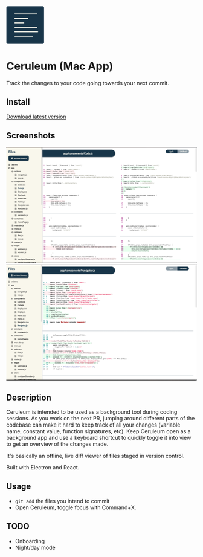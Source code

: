 <img src="/resources/icons/128x128.png" alt="Icon" style="width: 100px; margin: 0 auto; text-align: center;" />

Ceruleum (Mac App)
======

Track the changes to your code going towards your next commit.

Install
------
[Download latest version](https://github.com/alixander/Ceruleum/releases)

Screenshots
-----
![Screenshot 1](/resources/example1.png?raw=true)
![Screenshot 2](/resources/example2.png?raw=true)

Description
------
Ceruleum is intended to be used as a background tool during coding sessions.
As you work on the next PR, jumping around different parts of the codebase can make it hard
to keep track of all your changes (variable name, constant value, function signatures, etc).
Keep Ceruleum open as a background app and use a keyboard shortcut to quickly toggle it into view to get an
overview of the changes made.

It's basically an offline, live diff viewer of files staged in version control.

Built with Electron and React.

Usage
---------
- `git add` the files you intend to commit
- Open Ceruleum, toggle focus with Command+X.

TODO
---
- Onboarding
- Night/day mode
